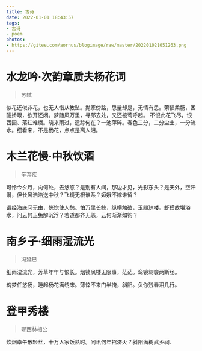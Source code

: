 ```yaml
---
title: 古诗
date: 2022-01-01 18:43:57
tags:
- 古诗
- poem
photos:
- https://gitee.com/aornus/blogimage/raw/master/202201021051263.png
---
```


# 水龙吟·次韵章质夫杨花词

> 苏轼

似花还似非花，也无人惜从教坠。抛家傍路，思量却是，无情有思。萦损柔肠，困酣娇眼，欲开还闭。梦随风万里，寻郎去处，又还被莺呼起。   不恨此花飞尽，恨西园、落红难缀。晓来雨过，遗踪何在？一池萍碎。春色三分，二分尘土，一分流水。细看来，不是杨花，点点是离人泪。

# 木兰花慢·中秋饮酒

> 辛弃疾

可怜今夕月，向何处，去悠悠？是别有人间，那边才见，光影东头？是天外，空汗漫，但长风浩浩送中秋？飞镜无根谁系？姮娥不嫁谁留？

谓经海底问无由，恍惚使人愁。怕万里长鲸，纵横触破，玉殿琼楼。虾蟆故堪浴水，问云何玉兔解沉浮？若道都齐无恙，云何渐渐如钩？

# 南乡子·细雨湿流光

> 冯延巳

细雨湿流光，芳草年年与恨长。烟锁凤楼无限事，茫茫。鸾镜鸳衾两断肠。

魂梦任悠扬，睡起杨花满绣床。薄悻不来门半掩，斜阳。负你残春泪几行。

# 登甲秀楼

> 鄂西林相公

炊烟卓午散轻丝，十万人家饭熟时。问讯何年招济火？斜阳满树武乡祠.
